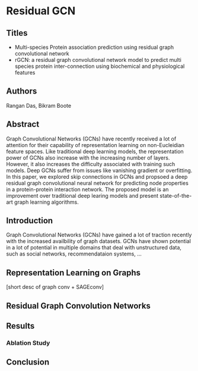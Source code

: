 
# Residual GCN

## Titles
- Multi-species Protein association prediction using residual graph convolutional network
- rGCN: a residual graph convolutional network model to predict multi species protein inter-connection using biochemical and physiological features

## Authors

Rangan Das, Bikram Boote

## Abstract

Graph Convolutional Networks (GCNs) have recently received a lot of attention for their capability of representation learning on non-Eucleidian feature spaces. Like traditional deep learning models, the representation power of GCNs also increase with the increasing number of layers. However, it also increases the difficulty associated with training such models. Deep GCNs suffer from issues like vanishing gradient or overfitting. In this paper, we explored skip connections in GCNs and propsoed a deep residual graph convolutional neural network for predicting node properties in a protein-protein interaction network. The proposed model is an improvement over traditional deep learing models and present state-of-the-art graph learning algorithms. 

## Introduction

Graph Convolutional Networks (GCNs) have gained a lot of traction recently with the increased availbility of graph datasets. GCNs have shown potential in a lot of potential in multiple domains that deal with unstructured data, such as social networks, recommendataion systems, ...


## Representation Learning on Graphs
[short desc of graph conv + SAGEconv]

## Residual Graph Convolution Networks

## Results
### Ablation Study

## Conclusion


